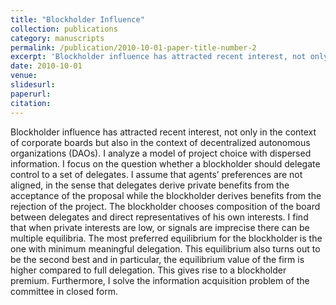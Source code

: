 ```yaml
---
title: "Blockholder Influence"
collection: publications
category: manuscripts
permalink: /publication/2010-10-01-paper-title-number-2
excerpt: 'Blockholder influence has attracted recent interest, not only in the context of corporate boards but also in the context of decentralized autonomous organizations (DAOs).  I analyze a model of project choice with dispersed information. I focus on the question whether a blockholder should delegate control to a set of delegates. I assume that agents’ preferences are not aligned, in the sense that delegates derive private benefits from the acceptance of the proposal while the blockholder derives benefits from the rejection of the project. The blockholder chooses composition of the board between delegates and direct representatives of his own interests. I find that when private interests are low, or signals are imprecise there can be multiple equilibria. The most preferred equilibrium for the blockholder is the one with minimum meaningful delegation. This equilibrium also turns out to be the second best and in particular, the equilibrium value of the firm is higher compared to full delegation. This gives rise to a blockholder premium. Furthermore, I solve the information acquisition problem of the committee in closed form.'
date: 2010-10-01
venue:
slidesurl:
paperurl:
citation:
---
```


Blockholder influence has attracted recent interest, not only in the context of corporate boards but also in the context of decentralized autonomous organizations (DAOs).  I analyze a model of project choice with dispersed information. I focus on the question whether a blockholder should delegate control to a set of delegates. I assume that agents’ preferences are not aligned, in the sense that delegates derive private benefits from the acceptance of the proposal while the blockholder derives benefits from the rejection of the project. The blockholder chooses composition of the board between delegates and direct representatives of his own interests. I find that when private interests are low, or signals are imprecise there can be multiple equilibria. The most preferred equilibrium for the blockholder is the one with minimum meaningful delegation. This equilibrium also turns out to be the second best and in particular, the equilibrium value of the firm is higher compared to full delegation. This gives rise to a blockholder premium. Furthermore, I solve the information acquisition problem of the committee in closed form.
